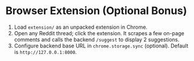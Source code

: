 # Browser Extension (Optional Bonus)

1. Load `extension/` as an unpacked extension in Chrome.
2. Open any Reddit thread; click the extension. It scrapes a few on-page comments and calls the backend `/suggest` to display 2 suggestions.
3. Configure backend base URL in `chrome.storage.sync` (optional). Default is `http://127.0.0.1:8000`.
